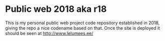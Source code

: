 # Public web 2018 aka r18
This is my personal public web project code repository established in 2018, giving the repo a nice codename based on that.
Once the site is deployed it should be seen at http://www.lelumees.ee/
